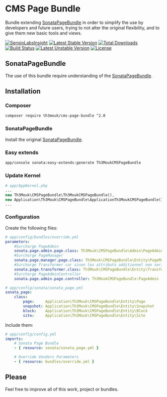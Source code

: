 CMS Page Bundle
===============

Bundle extending [SonataPageBundle](https://github.com/sonata-project/SonataPageBundle) in order to simplify the use by developers and future users, trying to not alter the original flexibility, and to give them new basic tools and views.

[![SensioLabsInsight](https://insight.sensiolabs.com/projects/e11f072f-d128-459c-8100-e50bf565e99a/mini.png)](https://insight.sensiolabs.com/projects/e11f072f-d128-459c-8100-e50bf565e99a) [![Latest Stable Version](https://poser.pugx.org/th3mouk/cms-page-bundle/v/stable.svg)](https://packagist.org/packages/th3mouk/cms-page-bundle) [![Total Downloads](https://poser.pugx.org/th3mouk/cms-page-bundle/downloads.svg)](https://packagist.org/packages/th3mouk/cms-page-bundle) [![Build Status](https://travis-ci.org/Th3Mouk/CMSPageBundle.svg?branch=master)](https://travis-ci.org/Th3Mouk/CMSPageBundle) [![Latest Unstable Version](https://poser.pugx.org/th3mouk/cms-page-bundle/v/unstable.svg)](https://packagist.org/packages/th3mouk/cms-page-bundle) [![License](https://poser.pugx.org/th3mouk/cms-page-bundle/license.svg)](https://packagist.org/packages/th3mouk/cms-page-bundle)

## SonataPageBundle

The use of this bundle require understanding of the [SonataPageBundle](https://sonata-project.org/bundles/page/master/doc/index.html).


## Installation

### Composer

```sh
composer require th3mouk/cms-page-bundle ^2.0
```

### SonataPageBundle

Install the original [SonataPageBundle](https://sonata-project.org/bundles/page/master/doc/index.html).

### Easy extends

```sh
app/console sonata:easy-extends:generate Th3MoukCMSPageBundle
```

### Update Kernel

```php
# app/AppKernel.php
...
new Th3Mouk\CMSPageBundle\Th3MoukCMSPageBundle(),
new Application\Th3Mouk\CMSPageBundle\ApplicationTh3MoukCMSPageBundle(),
...
```

### Configuration

Create the following files:

```yaml
# app/config/bundles/override.yml
parameters:
    #Surcharge PageAdmin
    sonata.page.admin.page.class: Th3Mouk\CMSPageBundle\Admin\PageAdmin
    #Surcharge PageManager
    sonata.page.manager.page.class: Th3Mouk\CMSPageBundle\Entity\PageManager
    #Surcharge Transformer car sinon les attributs additionnel non serialisés
    sonata.page.transformer.class: Th3Mouk\CMSPageBundle\Entity\Transformer
    #Surcharge PageAdminController
    sonata.page.admin.page.controller: Th3MoukCMSPageBundle:PageAdmin
```

```yaml
# app/config/sonata/sonata_page.yml
sonata_page:
    class:
        page:     Application\Th3Mouk\CMSPageBundle\Entity\Page
        snapshot: Application\Th3Mouk\CMSPageBundle\Entity\Snapshot
        block:    Application\Th3Mouk\CMSPageBundle\Entity\Block
        site:     Application\Th3Mouk\CMSPageBundle\Entity\Site
```
Include them:

```yaml
# app/config/config.yml
imports:
    # Sonata Page Bundle
    - { resource: sonata/sonata_page.yml }

    # Override Vendors Parameters
    - { resource: bundles/override.yml }
```

## Please

Feel free to improve all of this work, project or bundles.
